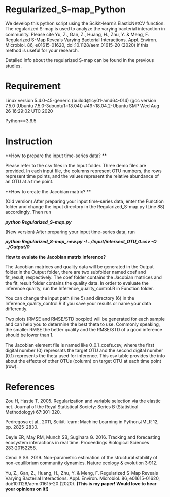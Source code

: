 # Regularized_S-map_Python

We develop this python script using the Scikit-learn’s ElasticNetCV function. The regularized S-map is used to analyze the varying bacterial interaction in community. Please cite Yu, Z., Gan, Z., Huang, H., Zhu, Y. & Meng, F. Regularized S-Map Reveals Varying Bacterial Interactions. Appl. Environ. Microbiol. 86, e01615-01620, doi:10.1128/aem.01615-20 (2020) if this method is useful for your research.

Detailed info about the regularized S-map can be found in the previous studies.

# Requirement

Linux version 5.4.0-45-generic (buildd@lcy01-amd64-014) (gcc version 7.5.0 (Ubuntu 7.5.0-3ubuntu1~18.04)) #49~18.04.2-Ubuntu SMP Wed Aug 26 16:29:02 UTC 2020

Python==3.6.5

# Instruction

**How to prepare the input time-series data? **

Please refer to the csv files in the Input folder. Three demo files are provided. In each input file, the columns represent OTU numbers, the rows represent time points, and the values represent the relative abundance of an OTU at a time point.

**How to create the Jacobian matrix? **

(Old version) After preparing your input time-series data, enter the Function folder and change the input directory in the Regularized_S-map.py (Line 88) accordingly.
Then run 

***python Regularized_S-map.py***

(New version) After preparing your input time-series data, run

***python Regularized_S-map_new.py -I ../Input/intersect_OTU_0.csv -O ../Output/0***

**How to evulate the Jacobian matrix inference?**

The Jacobian matrices and quality data will be generated in the Output folder.In the Output folder, there are two subfolder named coef and fit_result, respectively. The coef folder contains the Jacobian matrices and the fit_result folder contains the quality data. In order to evaluate the inference quality, run the Inference_quality_control.R in Function folder.

You can change the input path (line 5) and directory (6) in the Inference_quality_control.R if you save your results or name your data differently.

Two plots (RMSE and RMSE/STD boxplot) will be generated for each sample and can help you to determine the best theta to use. Commonly speaking,  the smaller RMSE the better quality and the RMSE/STD of a good inference should be lower than 1.

The Jacobian element file is named like 0_0.1_coefs.csv, where the first digital number (0) repressnts the target OTU and the second digital number (0.1) represents the theta used for inference. This csv table provides the info about the effects of other OTUs (column) on target OTU at each time point (row).

# References

Zou H, Hastie T. 2005. Regularization and variable selection via the elastic net. Journal of the Royal Statistical Society: Series B (Statistical Methodology) 67:301-320.

Pedregosa et al., 2011, Scikit-learn: Machine Learning in Python,JMLR 12, pp. 2825-2830.

Deyle ER, May RM, Munch SB, Sugihara G. 2016. Tracking and forecasting ecosystem interactions in real time. Proceedings Biological Sciences 283:20152258.

Cenci S SS. 2019. Non-parametric estimation of the structural stability of non-equilibrium community dynamics. Nature ecology & evolution 3:912.

Yu, Z., Gan, Z., Huang, H., Zhu, Y. & Meng, F. Regularized S-Map Reveals Varying Bacterial Interactions. Appl. Environ. Microbiol. 86, e01615-01620, doi:10.1128/aem.01615-20 (2020). **(This is my paper! Would love to hear your opinions on it!)**
